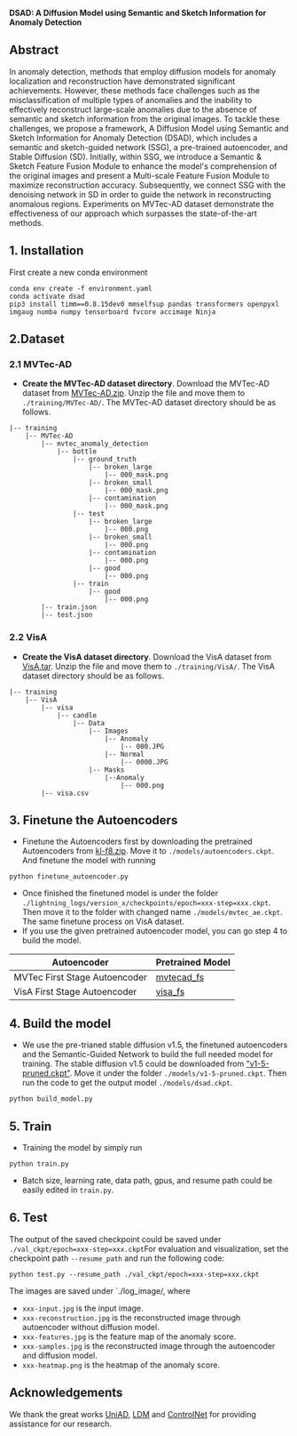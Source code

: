 **DSAD: A Diffusion Model using Semantic and Sketch Information for Anomaly Detection**

## Abstract
In anomaly detection, methods that employ diffusion models for anomaly localization and reconstruction have demonstrated significant achievements. However, these methods face challenges such as the misclassification of multiple types of anomalies and the inability to effectively reconstruct large-scale anomalies due to the absence of semantic and sketch information from the original images. To tackle these challenges, we propose a  framework, A Diffusion Model using Semantic and Sketch Information for Anomaly Detection (DSAD), which includes a semantic and sketch-guided network (SSG), a pre-trained autoencoder, and Stable Diffusion (SD). Initially, within SSG, we introduce a Semantic & Sketch Feature Fusion Module to enhance the model's comprehension of the original images and present a Multi-scale Feature Fusion Module to maximize reconstruction accuracy. Subsequently, we connect SSG with the denoising network in SD in order to guide the network in reconstructing anomalous regions. Experiments on MVTec-AD dataset demonstrate the effectiveness of our approach which surpasses the state-of-the-art methods.
## 1. Installation

First create a new conda environment

    conda env create -f environment.yaml
    conda activate dsad
    pip3 install timm==0.8.15dev0 mmselfsup pandas transformers openpyxl imgaug numba numpy tensorboard fvcore accimage Ninja
## 2.Dataset
### 2.1 MVTec-AD
- **Create the MVTec-AD dataset directory**. Download the MVTec-AD dataset from [MVTec-AD.zip](https://pan.baidu.com/s/1Q5lmmb9733ihJHhaAFQtHg?pwd=vuer). Unzip the file and move them to `./training/MVTec-AD/`. The MVTec-AD dataset directory should be as follows. 

```
|-- training
    |-- MVTec-AD
        |-- mvtec_anomaly_detection
            |-- bottle
                |-- ground_truth
                    |-- broken_large
                        |-- 000_mask.png
                    |-- broken_small
                        |-- 000_mask.png
                    |-- contamination
                        |-- 000_mask.png
                |-- test
                    |-- broken_large
                        |-- 000.png
                    |-- broken_small
                        |-- 000.png
                    |-- contamination
                        |-- 000.png
                    |-- good
                        |-- 000.png
                |-- train
                    |-- good
                        |-- 000.png
        |-- train.json
        |-- test.json
```

### 2.2 VisA
- **Create the VisA dataset directory**. Download the VisA dataset from [VisA.tar](https://pan.baidu.com/s/1Q5lmmb9733ihJHhaAFQtHg?pwd=vuer). Unzip the file and move them to `./training/VisA/`. The VisA dataset directory should be as follows. 

```
|-- training
    |-- VisA
        |-- visa
            |-- candle
                |-- Data
                    |-- Images
                        |-- Anomaly
                            |-- 000.JPG
                        |-- Normal
                            |-- 0000.JPG
                    |-- Masks
                        |--Anomaly 
                            |-- 000.png        
        |-- visa.csv
```

## 3. Finetune the Autoencoders
- Finetune the Autoencoders first by downloading the pretrained Autoencoders from [kl-f8.zip](https://ommer-lab.com/files/latent-diffusion/kl-f8.zip). Move it to `./models/autoencoders.ckpt`.
And finetune the model with running


`python finetune_autoencoder.py`

- Once finished the finetuned model is under the folder `./lightning_logs/version_x/checkpoints/epoch=xxx-step=xxx.ckpt`.
Then move it to the folder with changed name `./models/mvtec_ae.ckpt`. The same finetune process on VisA dataset.
- If you use the given pretrained autoencoder model, you can go step 4 to build the model.

| Autoencoder        | Pretrained Model                                                                                 |
|--------------------|--------------------------------------------------------------------------------------------------|
| MVTec First Stage Autoencoder | [mvtecad_fs](https://pan.baidu.com/s/1XtzNzz_SKAv4KQiFS3kY7A?pwd=mdu5) |
| VisA First Stage Autoencoder  | [visa_fs](https://pan.baidu.com/s/1XtzNzz_SKAv4KQiFS3kY7A?pwd=mdu5)    |

## 4. Build the model
- We use the pre-trianed stable diffusion v1.5, the finetuned autoencoders and the Semantic-Guided Network to build the full needed model for training.
The stable diffusion v1.5 could be downloaded from ["v1-5-pruned.ckpt"](https://pan.baidu.com/s/1XtzNzz_SKAv4KQiFS3kY7A?pwd=mdu5). Move it under the folder `./models/v1-5-pruned.ckpt`. 
Then run the code to get the output model `./models/dsad.ckpt`.

`python build_model.py`


## 5. Train
- Training the model by simply run

`python train.py`
- Batch size, learning rate, data path, gpus, and resume path could be easily edited in `train.py`.


## 6. Test
The output of the saved checkpoint could be saved under `./val_ckpt/epoch=xxx-step=xxx.ckpt`For evaluation and visualization, set the checkpoint path `--resume_path` and run the following code:

`python test.py --resume_path ./val_ckpt/epoch=xxx-step=xxx.ckpt`

The images are saved under `./log_image/, where
- `xxx-input.jpg` is the input image.
- `xxx-reconstruction.jpg` is the reconstructed image through autoencoder without diffusion model.
- `xxx-features.jpg` is the feature map of the anomaly score.
- `xxx-samples.jpg` is the reconstructed image through the autoencoder and diffusion model.
- `xxx-heatmap.png` is the heatmap of the anomaly score.


## Acknowledgements
We thank the great works [UniAD](https://github.com/zhiyuanyou/UniAD), [LDM](https://github.com/CompVis/latent-diffusion) and [ControlNet](https://github.com/lllyasviel/ControlNet) for providing assistance for our research.
